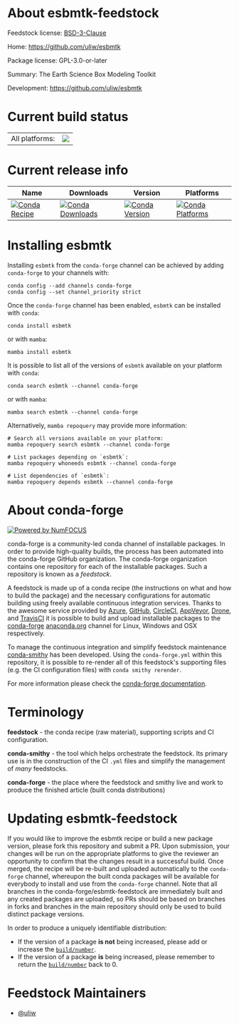 About esbmtk-feedstock
======================

Feedstock license: [BSD-3-Clause](https://github.com/conda-forge/esbmtk-feedstock/blob/main/LICENSE.txt)

Home: https://github.com/uliw/esbmtk

Package license: GPL-3.0-or-later

Summary: The Earth Science Box Modeling Toolkit

Development: https://github.com/uliw/esbmtk

Current build status
====================


<table><tr><td>All platforms:</td>
    <td>
      <a href="https://dev.azure.com/conda-forge/feedstock-builds/_build/latest?definitionId=21771&branchName=main">
        <img src="https://dev.azure.com/conda-forge/feedstock-builds/_apis/build/status/esbmtk-feedstock?branchName=main">
      </a>
    </td>
  </tr>
</table>

Current release info
====================

| Name | Downloads | Version | Platforms |
| --- | --- | --- | --- |
| [![Conda Recipe](https://img.shields.io/badge/recipe-esbmtk-green.svg)](https://anaconda.org/conda-forge/esbmtk) | [![Conda Downloads](https://img.shields.io/conda/dn/conda-forge/esbmtk.svg)](https://anaconda.org/conda-forge/esbmtk) | [![Conda Version](https://img.shields.io/conda/vn/conda-forge/esbmtk.svg)](https://anaconda.org/conda-forge/esbmtk) | [![Conda Platforms](https://img.shields.io/conda/pn/conda-forge/esbmtk.svg)](https://anaconda.org/conda-forge/esbmtk) |

Installing esbmtk
=================

Installing `esbmtk` from the `conda-forge` channel can be achieved by adding `conda-forge` to your channels with:

```
conda config --add channels conda-forge
conda config --set channel_priority strict
```

Once the `conda-forge` channel has been enabled, `esbmtk` can be installed with `conda`:

```
conda install esbmtk
```

or with `mamba`:

```
mamba install esbmtk
```

It is possible to list all of the versions of `esbmtk` available on your platform with `conda`:

```
conda search esbmtk --channel conda-forge
```

or with `mamba`:

```
mamba search esbmtk --channel conda-forge
```

Alternatively, `mamba repoquery` may provide more information:

```
# Search all versions available on your platform:
mamba repoquery search esbmtk --channel conda-forge

# List packages depending on `esbmtk`:
mamba repoquery whoneeds esbmtk --channel conda-forge

# List dependencies of `esbmtk`:
mamba repoquery depends esbmtk --channel conda-forge
```


About conda-forge
=================

[![Powered by
NumFOCUS](https://img.shields.io/badge/powered%20by-NumFOCUS-orange.svg?style=flat&colorA=E1523D&colorB=007D8A)](https://numfocus.org)

conda-forge is a community-led conda channel of installable packages.
In order to provide high-quality builds, the process has been automated into the
conda-forge GitHub organization. The conda-forge organization contains one repository
for each of the installable packages. Such a repository is known as a *feedstock*.

A feedstock is made up of a conda recipe (the instructions on what and how to build
the package) and the necessary configurations for automatic building using freely
available continuous integration services. Thanks to the awesome service provided by
[Azure](https://azure.microsoft.com/en-us/services/devops/), [GitHub](https://github.com/),
[CircleCI](https://circleci.com/), [AppVeyor](https://www.appveyor.com/),
[Drone](https://cloud.drone.io/welcome), and [TravisCI](https://travis-ci.com/)
it is possible to build and upload installable packages to the
[conda-forge](https://anaconda.org/conda-forge) [anaconda.org](https://anaconda.org/)
channel for Linux, Windows and OSX respectively.

To manage the continuous integration and simplify feedstock maintenance
[conda-smithy](https://github.com/conda-forge/conda-smithy) has been developed.
Using the ``conda-forge.yml`` within this repository, it is possible to re-render all of
this feedstock's supporting files (e.g. the CI configuration files) with ``conda smithy rerender``.

For more information please check the [conda-forge documentation](https://conda-forge.org/docs/).

Terminology
===========

**feedstock** - the conda recipe (raw material), supporting scripts and CI configuration.

**conda-smithy** - the tool which helps orchestrate the feedstock.
                   Its primary use is in the construction of the CI ``.yml`` files
                   and simplify the management of *many* feedstocks.

**conda-forge** - the place where the feedstock and smithy live and work to
                  produce the finished article (built conda distributions)


Updating esbmtk-feedstock
=========================

If you would like to improve the esbmtk recipe or build a new
package version, please fork this repository and submit a PR. Upon submission,
your changes will be run on the appropriate platforms to give the reviewer an
opportunity to confirm that the changes result in a successful build. Once
merged, the recipe will be re-built and uploaded automatically to the
`conda-forge` channel, whereupon the built conda packages will be available for
everybody to install and use from the `conda-forge` channel.
Note that all branches in the conda-forge/esbmtk-feedstock are
immediately built and any created packages are uploaded, so PRs should be based
on branches in forks and branches in the main repository should only be used to
build distinct package versions.

In order to produce a uniquely identifiable distribution:
 * If the version of a package **is not** being increased, please add or increase
   the [``build/number``](https://docs.conda.io/projects/conda-build/en/latest/resources/define-metadata.html#build-number-and-string).
 * If the version of a package **is** being increased, please remember to return
   the [``build/number``](https://docs.conda.io/projects/conda-build/en/latest/resources/define-metadata.html#build-number-and-string)
   back to 0.

Feedstock Maintainers
=====================

* [@uliw](https://github.com/uliw/)

